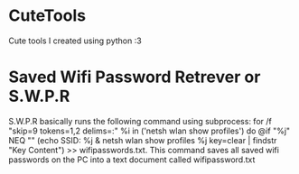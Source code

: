 # CuteTools
Cute tools I created using python :3

# Saved Wifi Password Retrever or S.W.P.R
S.W.P.R basically runs the following command using subprocess: for /f "skip=9 tokens=1,2 delims=:" %i in (\'netsh wlan show profiles\') do @if "%j" NEQ "" (echo SSID: %j & netsh wlan show profiles %j key=clear | findstr "Key Content") >> wifipasswords.txt.
This command saves all saved wifi passwords on the PC into a text document called wifipassword.txt
